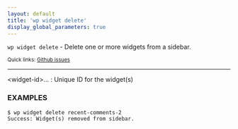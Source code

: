 ```yaml
---
layout: default
title: 'wp widget delete'
display_global_parameters: true
---
```


`wp widget delete` - Delete one or more widgets from a sidebar.

<small>Quick links: <a href="https://github.com/wp-cli/wp-cli/issues?q=is%3Aopen+label%3Acommand%3Awidget-delete+sort%3Aupdated-desc">Github issues</a></small>

<hr />

&lt;widget-id&gt;...
: Unique ID for the widget(s)

### EXAMPLES

    $ wp widget delete recent-comments-2
    Success: Widget(s) removed from sidebar.



